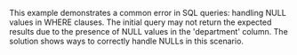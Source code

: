 This example demonstrates a common error in SQL queries:  handling NULL values in WHERE clauses.  The initial query may not return the expected results due to the presence of NULL values in the 'department' column. The solution shows ways to correctly handle NULLs in this scenario. 